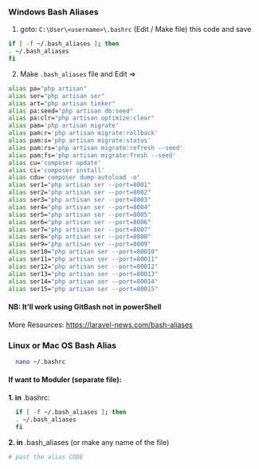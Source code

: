 ### Windows Bash Aliases

1. goto: ```C:\User\<username>\.bashrc``` (Edit / Make file) this code and save
  ```sh
  if [ -f ~/.bash_aliases ]; then
  . ~/.bash_aliases
  fi
  ```
2. Make ```.bash_aliases``` file and Edit => 
  ```sh
  alias pa="php artisan"
  alias ser="php artisan ser"
  alias art="php artisan tinker"
  alias pa:seed="php artisan db:seed"
  alias pa:clr="php artisan optimize:clear"
  alias pam='php artisan migrate'
  alias pam:r='php artisan migrate:rollback'
  alias pam:s='php artisan migrate:status'
  alias pam:rs='php artisan migrate:refresh --seed'
  alias pam:fs='php artisan migrate:fresh --seed'
  alias cu='composer update'
  alias ci='composer install'
  alias cdu='composer dump-autoload -o'
  alias ser1="php artisan ser --port=8001"
  alias ser2="php artisan ser --port=8002"
  alias ser3="php artisan ser --port=8003"
  alias ser4="php artisan ser --port=8004"
  alias ser5="php artisan ser --port=8005"
  alias ser6="php artisan ser --port=8006"
  alias ser7="php artisan ser --port=8007"
  alias ser8="php artisan ser --port=8008"
  alias ser9="php artisan ser --port=8009"
  alias ser10="php artisan ser --port=80010"
  alias ser11="php artisan ser --port=80011"
  alias ser12="php artisan ser --port=80012"
  alias ser13="php artisan ser --port=80013"
  alias ser14="php artisan ser --port=80014"
  alias ser15="php artisan ser --port=80015"
  ```
  
  
  
  #### NB: It'll work using GitBash not in powerShell
  More Resources: https://laravel-news.com/bash-aliases


  ### Linux or Mac OS Bash Alias
```sh
  nano ~/.bashrc
```
#### If want to Moduler (separate file):
__1. in__ .bashrc:
```sh
  if [ -f ~/.bash_aliases ]; then
  . ~/.bash_aliases
  fi
```
__2. in__ .bash_aliases (or make any name of the file)
```sh
# past the alias CODE
```

